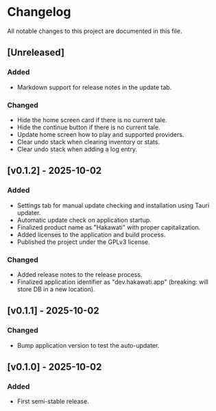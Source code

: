 # Changelog

All notable changes to this project are documented in this file.

## [Unreleased]

### Added

- Markdown support for release notes in the update tab.

### Changed

- Hide the home screen card if there is no current tale.
- Hide the continue button if there is no current tale.
- Update home screen how to play and supported providers.
- Clear undo stack when clearing inventory or stats.
- Clear undo stack when adding a log entry.

## [v0.1.2] - 2025-10-02

### Added

- Settings tab for manual update checking and installation using Tauri updater.
- Automatic update check on application startup.
- Finalized product name as "Hakawati" with proper capitalization.
- Added licenses to the application and build process.
- Published the project under the GPLv3 license.

### Changed

- Added release notes to the release process.
- Finalized application identifier as "dev.hakawati.app" (breaking: will store DB in a new location).

## [v0.1.1] - 2025-10-02

### Changed

- Bump application version to test the auto-updater.

## [v0.1.0] - 2025-10-02

### Added

- First semi-stable release.

